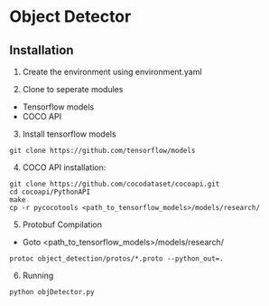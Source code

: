 # Object Detector

## Installation

1. Create the environment using environment.yaml

2. Clone to seperate modules
  - Tensorflow models
  - COCO API

3. Install tensorflow models
```
git clone https://github.com/tensorflow/models
```
4. COCO API installation:
```
git clone https://github.com/cocodataset/cocoapi.git
cd cocoapi/PythonAPI
make
cp -r pycocotools <path_to_tensorflow_models>/models/research/
```
5. Protobuf Compilation
  - Goto <path_to_tensorflow_models>/models/research/
```
protoc object_detection/protos/*.proto --python_out=.
```

6. Running
```
python objDetector.py
```



